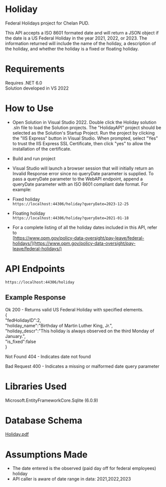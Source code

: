 # Holiday
Federal Holidays project for Chelan PUD.

This API accepts a ISO 8601 formated date and will return a JSON object if the date is a US Federal Holiday in the year 2021, 2022, or 2023.
The information returned will include the name of the holiday, a description of the holiday, and whether the holiday is a fixed or floating holiday.

# Requirements
Requires .NET 6.0   
Solution developed in VS 2022

# How to Use
* Open Solution in Visual Studio 2022. Double click the Holiday solution .sln file to load the Solution projects. The "HolidayAPI" project should be selected as the Solution's Startup Project. Run the project by clicking the "IIS Express" button in Visual Studio. When prompted, select "Yes" to trust the IIS Express SSL Certificate, then click "yes" to allow the installation of the certificate. 
* Build and run project
* Visual Studio will launch a browser session that will initially return an Invalid Response error since no queryDate parameter is supplied. To pass a queryDate parameter to the WebAPI endpoint, append a queryDate parameter with an ISO 8601 compliant date format. For example:  
* Fixed holiday  
`https://localhost:44306/holiday?queryDate=2023-12-25`  
* Floating holiday  
`https://localhost:44306/holiday?queryDate=2021-01-18` 

* For a complete listing of all the holiday dates included in this API, refer to   
[https://www.opm.gov/policy-data-oversight/pay-leave/federal-holidays/](https://www.opm.gov/policy-data-oversight/pay-leave/federal-holidays/)

# API Endpoints
`https://localhost:44306/holiday`

## Example Response
Ok 200 - Returns valid US Federal Holiday with specified elements.  
{  
  "fedHolidayID":2,  
  "holiday_name":"Birthday of Martin Luther King, Jr.",  
  "holiday_descr":"This holiday is always observed on the third Monday of January.",  
  "is_fixed":false  
}
  
Not Found 404 - Indicates date not found  
  
Bad Request 400 - Indicates a missing or malformed date query parameter  

# Libraries Used
Microsoft.EntityFrameworkCore.Sqlite (6.0.9)

# Database Schema
[Holiday.pdf](https://github.com/stacyalley/Holiday/files/9701521/Holiday.pdf)

# Assumptions Made
* The date entered is the observed (paid day off for federal employees) holiday
* API caller is aware of date range in data: 2021,2022,2023
